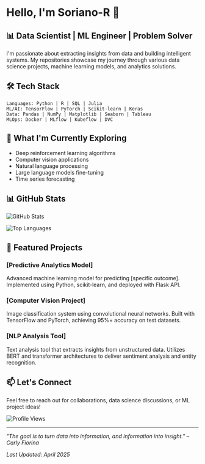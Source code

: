 # Hello, I'm Soriano-R 👋

## 📊 Data Scientist | ML Engineer | Problem Solver

I'm passionate about extracting insights from data and building intelligent systems. My repositories showcase my journey through various data science projects, machine learning models, and analytics solutions.

## 🛠️ Tech Stack

```
Languages: Python | R | SQL | Julia
ML/AI: TensorFlow | PyTorch | Scikit-learn | Keras
Data: Pandas | NumPy | Matplotlib | Seaborn | Tableau
MLOps: Docker | MLflow | Kubeflow | DVC
```

## 🌱 What I'm Currently Exploring

- Deep reinforcement learning algorithms
- Computer vision applications
- Natural language processing
- Large language models fine-tuning
- Time series forecasting

## 📊 GitHub Stats

![GitHub Stats](https://github-readme-stats.vercel.app/api?username=Soriano-R&show_icons=true&theme=tokyonight&hide_border=true&count_private=true)

![Top Languages](https://github-readme-stats.vercel.app/api/top-langs/?username=Soriano-R&layout=compact&theme=tokyonight&hide_border=true)

## 🚀 Featured Projects

### [Predictive Analytics Model]
Advanced machine learning model for predicting [specific outcome]. Implemented using Python, scikit-learn, and deployed with Flask API.

### [Computer Vision Project]
Image classification system using convolutional neural networks. Built with TensorFlow and PyTorch, achieving 95%+ accuracy on test datasets.

### [NLP Analysis Tool]
Text analysis tool that extracts insights from unstructured data. Utilizes BERT and transformer architectures to deliver sentiment analysis and entity recognition.

## 📫 Let's Connect

Feel free to reach out for collaborations, data science discussions, or ML project ideas!

![Profile Views](https://komarev.com/ghpvc/?username=Soriano-R&color=blue)

---
*"The goal is to turn data into information, and information into insight." – Carly Fiorina*

*Last Updated: April 2025*
